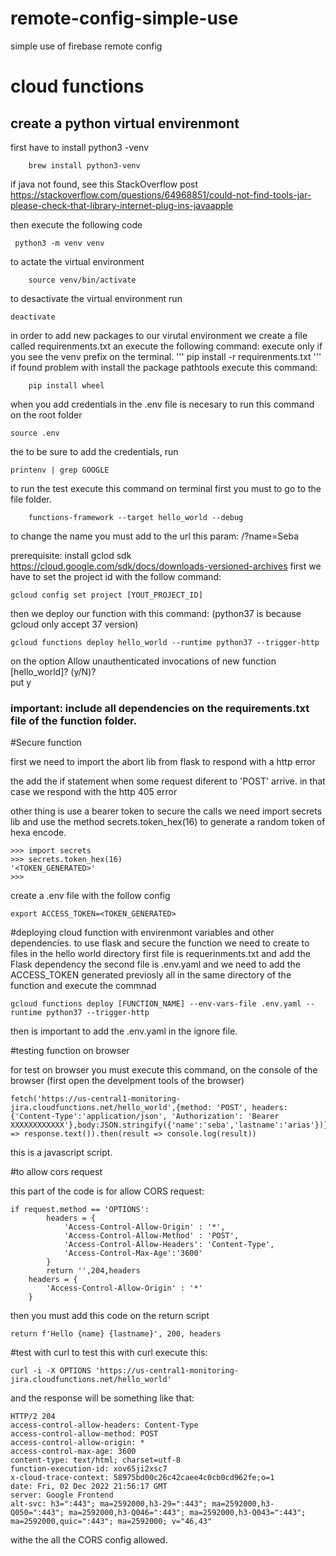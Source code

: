 # remote-config-simple-use
simple use of firebase remote config


# cloud functions

## create a python virtual envirenmont

first have to install python3 -venv

```
    brew install python3-venv 
```

if java not found, see this StackOverflow post https://stackoverflow.com/questions/64968851/could-not-find-tools-jar-please-check-that-library-internet-plug-ins-javaapple

then execute the following code 
```
 python3 -m venv venv
```

to actate the virtual environment
```
    source venv/bin/activate
```

to desactivate the virtual environment
run
```
deactivate

```

in order to add new packages to our virutal environment we create a  file called requirenments.txt an execute the following command:
execute only if you see the venv prefix on the terminal.
'''
    pip install -r requirenments.txt
'''
if found problem with install the package pathtools execute this command:

```
    pip install wheel
```

when you add credentials in the .env file is necesary to run this command
on the root folder

```
source .env
```

the to be sure to add the credentials, run

```
printenv | grep GOOGLE
```

to run the test execute this command on terminal
first you must to go to the file folder.

```
    functions-framework --target hello_world --debug
```
to change the name you must add to the url this param: /?name=Seba

prerequisite: install gclod sdk https://cloud.google.com/sdk/docs/downloads-versioned-archives
first we have to set the project id with the follow command:
```
gcloud config set project [YOUT_PROJECT_ID]
```
then we deploy our function with this command:
(python37 is because gcloud only accept 37 version)
```
gcloud functions deploy hello_world --runtime python37 --trigger-http
```
on the option Allow unauthenticated invocations of new function [hello_world]? (y/N)?  
put y

### important: include all dependencies on the requirements.txt file of the function folder.

#Secure function

first we need to import the abort lib from flask to respond with a http error

the add the if statement when some request diferent to 'POST' arrive. 
in that case we respond with the http 405 error

other thing is use a bearer token to secure the calls
we need import secrets lib and use the method secrets.token_hex(16) to generate a random token of hexa encode.
```
>>> import secrets
>>> secrets.token_hex(16)
'<TOKEN_GENERATED>'
>>> 
```

create a .env file with the follow config
```
export ACCESS_TOKEN=<TOKEN_GENERATED>
````



#deploying cloud function with envirenmont variables and other dependencies.
to use flask and secure the function we need to create to files in the hello world directory
first file is requerinments.txt and add the Flask dependency
the second file is .env.yaml and we need to add the ACCESS_TOKEN generated previosly 
all in the same directory of the function
and execute the commnad

```
gcloud functions deploy [FUNCTION_NAME] --env-vars-file .env.yaml --runtime python37 --trigger-http
```

then is important to add the .env.yaml in the ignore file.

#testing function on browser

for test on browser you must execute this command, on the console of the browser (first open the develpment tools of the browser)

```
fetch('https://us-central1-monitoring-jira.cloudfunctions.net/hello_world',{method: 'POST', headers: {'Content-Type':'application/json', 'Authorization': 'Bearer XXXXXXXXXXXX'},body:JSON.stringify({'name':'seba','lastname':'arias'})}).then(response => response.text()).then(result => console.log(result))

```
this is a javascript script.

#to allow cors request

this part of the code is for allow CORS request:
```
if request.method == 'OPTIONS':
        headers = {
            'Access-Control-Allow-Origin' : '*',
            'Access-Control-Allow-Method' : 'POST',
            'Access-Control-Allow-Headers': 'Content-Type',
            'Access-Control-Max-Age':'3600'
        }
        return '',204,headers
    headers = {
        'Access-Control-Allow-Origin' : '*'
    }
```
then you must add this code on the return script

```
return f'Hello {name} {lastname}', 200, headers
```

#test with curl
to test this with curl execute this: 

```
curl -i -X OPTIONS 'https://us-central1-monitoring-jira.cloudfunctions.net/hello_world' 

```

and the response will be something like that:

```
HTTP/2 204 
access-control-allow-headers: Content-Type
access-control-allow-method: POST
access-control-allow-origin: *
access-control-max-age: 3600
content-type: text/html; charset=utf-8
function-execution-id: xov65ji2xsc7
x-cloud-trace-context: 58975bd00c26c42caee4c0cb0cd962fe;o=1
date: Fri, 02 Dec 2022 21:56:17 GMT
server: Google Frontend
alt-svc: h3=":443"; ma=2592000,h3-29=":443"; ma=2592000,h3-Q050=":443"; ma=2592000,h3-Q046=":443"; ma=2592000,h3-Q043=":443"; ma=2592000,quic=":443"; ma=2592000; v="46,43"
```

withe the all the CORS config allowed.
